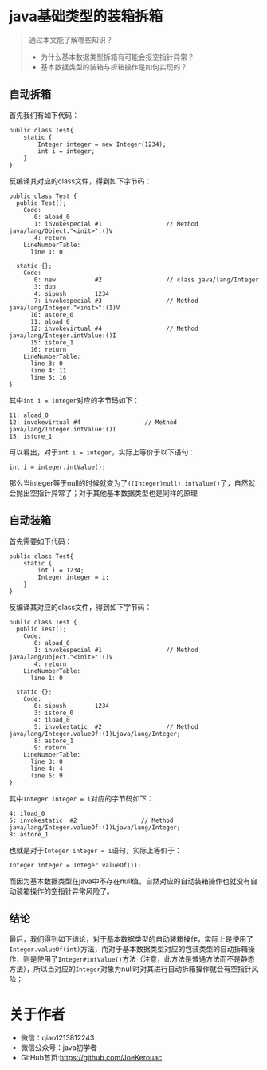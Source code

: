 # java基础类型的装箱拆箱
> 通过本文能了解哪些知识？
> - 为什么基本数据类型拆箱有可能会报空指针异常？
> - 基本数据类型的装箱与拆箱操作是如何实现的？

## 自动拆箱
首先我们有如下代码：
```
public class Test{
    static {
        Integer integer = new Integer(1234);
        int i = integer;
    }
}
```
反编译其对应的class文件，得到如下字节码：
```
public class Test {
  public Test();
    Code:
       0: aload_0
       1: invokespecial #1                  // Method java/lang/Object."<init>":()V
       4: return
    LineNumberTable:
      line 1: 0

  static {};
    Code:
       0: new           #2                  // class java/lang/Integer
       3: dup
       4: sipush        1234
       7: invokespecial #3                  // Method java/lang/Integer."<init>":(I)V
      10: astore_0
      11: aload_0
      12: invokevirtual #4                  // Method java/lang/Integer.intValue:()I
      15: istore_1
      16: return
    LineNumberTable:
      line 3: 0
      line 4: 11
      line 5: 16
}
```
其中`int i = integer`对应的字节码如下：
```
11: aload_0
12: invokevirtual #4                  // Method java/lang/Integer.intValue:()I
15: istore_1
```
可以看出，对于`int i = integer`，实际上等价于以下语句：
```
int i = integer.intValue();
```
那么当integer等于null的时候就变为了`((Integer)null).intValue()`了，自然就会抛出空指针异常了；对于其他基本数据类型也是同样的原理

## 自动装箱
首先需要如下代码：
```
public class Test{
    static {
        int i = 1234;
        Integer integer = i;
    }
}
```
反编译其对应的class文件，得到如下字节码：
```
public class Test {
  public Test();
    Code:
       0: aload_0
       1: invokespecial #1                  // Method java/lang/Object."<init>":()V
       4: return
    LineNumberTable:
      line 1: 0

  static {};
    Code:
       0: sipush        1234
       3: istore_0
       4: iload_0
       5: invokestatic  #2                  // Method java/lang/Integer.valueOf:(I)Ljava/lang/Integer;
       8: astore_1
       9: return
    LineNumberTable:
      line 3: 0
      line 4: 4
      line 5: 9
}
```
其中`Integer integer = i`对应的字节码如下：
```
4: iload_0
5: invokestatic  #2                  // Method java/lang/Integer.valueOf:(I)Ljava/lang/Integer;
8: astore_1
```
也就是对于`Integer integer = i`语句，实际上等价于：
```
Integer integer = Integer.valueOf(i);
```
而因为基本数据类型在java中不存在null值，自然对应的自动装箱操作也就没有自动装箱操作的空指针异常风险了。

## 结论
最后，我们得到如下结论，对于基本数据类型的自动装箱操作，实际上是使用了`Integer.valueOf(int)`方法，而对于基本数据类型对应的包装类型的自动拆箱操作，则是使用了`Integer#intValue()`方法（注意，此方法是普通方法而不是静态方法），所以当对应的`Integer`对象为null时对其进行自动拆箱操作就会有空指针风险；

# 关于作者
- 微信：qiao1213812243
- 微信公众号：java初学者
- GitHub首页:https://github.com/JoeKerouac